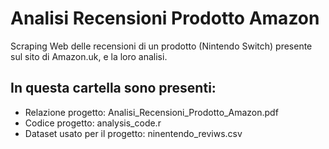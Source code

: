 # Analisi Recensioni Prodotto Amazon
Scraping Web delle recensioni di un prodotto (Nintendo Switch) presente sul sito di Amazon.uk, e la loro analisi.

## In questa cartella sono presenti:
* Relazione progetto: Analisi_Recensioni_Prodotto_Amazon.pdf 
* Codice progetto: analysis_code.r
* Dataset usato per il progetto: ninentendo_reviws.csv

